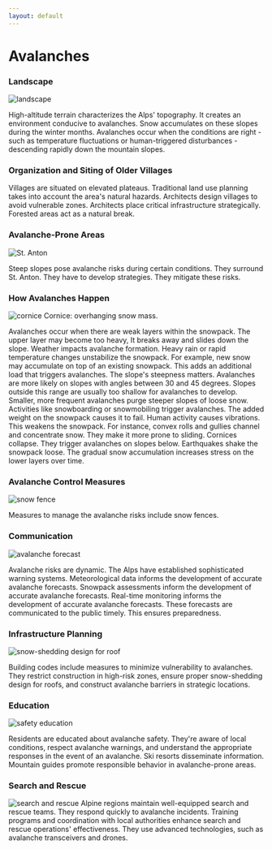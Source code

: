 ```yaml
---
layout: default
---
```

# Avalanches

### Landscape
![landscape](https://cdn.outsideonline.com/wp-content/uploads/2022/01/avalanche-mountain-landscape_s.jpg?crop=1:1&width=300&enable=upscale)

High-altitude terrain characterizes the Alps' topography. It creates an environment conducive to avalanches. Snow accumulates on these slopes during the winter months. Avalanches occur when the conditions are right - such as temperature fluctuations or human-triggered disturbances - descending rapidly down the mountain slopes.

### Organization and Siting of Older Villages

Villages are situated on elevated plateaus. Traditional land use planning takes into account the area's natural hazards. Architects design villages to avoid vulnerable zones. Architects place critical infrastructure strategically. Forested areas act as a natural break.

### Avalanche-Prone Areas
![St. Anton](https://www.igluski.com/blog/image.axd?picture=/St%20Anton/skiing-in-st-anton.jpg)

Steep slopes pose avalanche risks during certain conditions. They surround St. Anton. They have to develop strategies. They mitigate these risks.

### How Avalanches Happen
![cornice](https://upload.wikimedia.org/wikipedia/commons/5/52/Snow_cornice.jpg)
Cornice: overhanging snow mass.

Avalanches occur when there are weak layers within the snowpack. The upper layer may become too heavy, It breaks away and slides down the slope. Weather impacts avalanche formation. Heavy rain or rapid temperature changes unstabilize the snowpack. For example, new snow may accumulate on top of an existing snowpack. This adds an additional load that triggers avalanches. The slope's steepness matters. Avalanches are more likely on slopes with angles between 30 and 45 degrees. Slopes outside this range are usually too shallow for avalanches to develop. Smaller, more frequent avalanches purge steeper slopes of loose snow. Activities like snowboarding or snowmobiling trigger avalanches. The added weight on the snowpack causes it to fail. Human activity causes vibrations. This weakens the snowpack. For instance, convex rolls and gullies channel and concentrate snow. They make it more prone to sliding. Cornices collapse. They trigger avalanches on slopes below. Earthquakes shake the snowpack loose. The gradual snow accumulation increases stress on the lower layers over time.

### Avalanche Control Measures
![snow fence](https://upload.wikimedia.org/wikipedia/commons/7/79/Kitzsteinhorn_%283.203_m_n.p.m%29_-widok_ze_schroniska_na_wysoko%C5%9Bci_3029_m_n.p.m_-_panoramio.jpg)

Measures to manage the avalanche risks include snow fences.

### Communication
![avalanche forecast](https://ifalp.org/wp-content/uploads/2023/02/2023-02-04-Lawinenlage-Alpenraum.jpg)

Avalanche risks are dynamic. The Alps have established sophisticated warning systems. Meteorological data informs the development of accurate avalanche forecasts. Snowpack assessments inform the development of accurate avalanche forecasts. Real-time monitoring informs the development of accurate avalanche forecasts. These forecasts are communicated to the public timely. This ensures preparedness.

### Infrastructure Planning
![snow-shedding design for roof](https://149795177.v2.pressablecdn.com/wp-content/uploads/2023/07/PD30-FreedomGray_MetlShingle_Church_Gillespie_IMG_7526.jpg)

Building codes include measures to minimize vulnerability to avalanches. They restrict construction in high-risk zones, ensure proper snow-shedding design for roofs, and construct avalanche barriers in strategic locations.

### Education
![safety education](https://www.newhampshireclimbing.com/wp-content/uploads/2021-AIARE-1-manual-1280sq.jpg)

Residents are educated about avalanche safety. They're aware of local conditions, respect avalanche warnings, and understand the appropriate responses in the event of an avalanche. Ski resorts disseminate information. Mountain guides promote responsible behavior in avalanche-prone areas.

### Search and Rescue
![search and rescue](https://s3.amazonaws.com/cdn-origin-etr.akc.org/wp-content/uploads/2022/03/09131134/SShelesky_AvyDogs-66.jpg)
Alpine regions maintain well-equipped search and rescue teams. They respond quickly to avalanche incidents. Training programs and coordination with local authorities enhance search and rescue operations' effectiveness. They use advanced technologies, such as avalanche transceivers and drones.